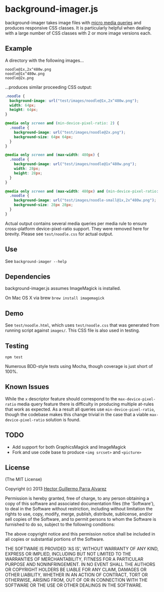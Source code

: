 # background-imager.js

background-imager takes image files with [micro media queries](https://gist.github.com/hparra/6789798/) and produces responsive CSS classes. It is particularly helpful when dealing with a large number of CSS classes with 2 or more image versions each.

## Example

A directory with the following images...

```
noodle@1x,2x^480w.png
noodle@1x^480w.png
noodle@2x.png
```

...produces similar proceeding CSS output:


```css
.noodle {
  background-image: url("test/images/noodle@1x,2x^480w.png");
  width: 64px;
  height: 64px;
}

@media only screen and (min-device-pixel-ratio: 2) {
  .noodle {
    background-image: url("test/images/noodle@2x.png");
    background-size: 64px 64px;
  }
}

@media only screen and (max-width: 480px) {
  .noodle {
    background-image: url("test/images/noodle@1x^480w.png");
    width: 28px;
    height: 28px;
  }
}

@media only screen and (max-width: 480px) and (min-device-pixel-ratio: 2) {
  .noodle {
    background-image: url("test/images/noodle-small@1x,2x^480w.png");
    background-size: 28px 28px;
  }
}
```

Actual output contains several media queries per media rule to ensure cross-platform device-pixel-ratio support. They were removed here for brevity. Please see `test/noodle.css` for actual output.

## Use

See `background-imager --help`

## Dependencies

background-imager.js assumes ImageMagick is installed.

On Mac OS X via brew `brew install imagemagick`

## Demo

See `test/noodle.html`, which uses `test/noodle.css` that was generated from running script against `images/`. This CSS file is also used in testing.

## Testing

```
npm test
```

Numerous BDD-style tests using Mocha, though coverage is just short of 100%.

## Known Issues

While the `x` descriptor feature should correspond to the `max-device-pixel-ratio` media query feature there is difficulty in producing multiple at-rules that work as expected. As a result all queries use `min-device-pixel-ratio`, though the codebase makes this change trivial in the case that a viable `max-device-pixel-ratio` solution is found.

## TODO

* Add support for both GraphicsMagick and ImageMagick
* Fork and use code base to produce `<img srcset>` and `<picture>`

## License

(The MIT License)

Copyright (c) 2013 [Hector Guillermo Parra Alvarez](https://twitter.com/hgparra)

Permission is hereby granted, free of charge, to any person obtaining
a copy of this software and associated documentation files (the
'Software'), to deal in the Software without restriction, including
without limitation the rights to use, copy, modify, merge, publish,
distribute, sublicense, and/or sell copies of the Software, and to
permit persons to whom the Software is furnished to do so, subject to
the following conditions:

The above copyright notice and this permission notice shall be
included in all copies or substantial portions of the Software.

THE SOFTWARE IS PROVIDED 'AS IS', WITHOUT WARRANTY OF ANY KIND,
EXPRESS OR IMPLIED, INCLUDING BUT NOT LIMITED TO THE WARRANTIES OF
MERCHANTABILITY, FITNESS FOR A PARTICULAR PURPOSE AND NONINFRINGEMENT.
IN NO EVENT SHALL THE AUTHORS OR COPYRIGHT HOLDERS BE LIABLE FOR ANY
CLAIM, DAMAGES OR OTHER LIABILITY, WHETHER IN AN ACTION OF CONTRACT,
TORT OR OTHERWISE, ARISING FROM, OUT OF OR IN CONNECTION WITH THE
SOFTWARE OR THE USE OR OTHER DEALINGS IN THE SOFTWARE.